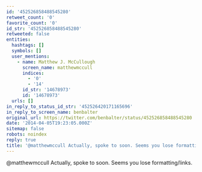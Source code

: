 ```yaml
---
id: '452526858488545280'
retweet_count: '0'
favorite_count: '0'
id_str: '452526858488545280'
retweeted: false
entities:
  hashtags: []
  symbols: []
  user_mentions:
    - name: Matthew J. McCullough
      screen_name: matthewmccull
      indices:
        - '0'
        - '14'
      id_str: '14678973'
      id: '14678973'
  urls: []
in_reply_to_status_id_str: '452526420171165696'
in_reply_to_screen_name: benbalter
original_url: https://twitter.com/benbalter/status/452526858488545280
date: '2014-04-05T19:23:05.000Z'
sitemap: false
robots: noindex
reply: true
title: '@matthewmccull Actually, spoke to soon. Seems you lose formatting/links.'
---
```


@matthewmccull Actually, spoke to soon. Seems you lose formatting/links.